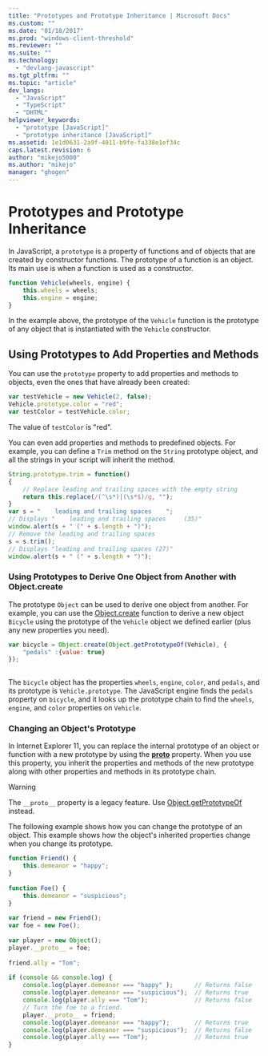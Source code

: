 ```yaml
---
title: "Prototypes and Prototype Inheritance | Microsoft Docs"
ms.custom: ""
ms.date: "01/18/2017"
ms.prod: "windows-client-threshold"
ms.reviewer: ""
ms.suite: ""
ms.technology: 
  - "devlang-javascript"
ms.tgt_pltfrm: ""
ms.topic: "article"
dev_langs: 
  - "JavaScript"
  - "TypeScript"
  - "DHTML"
helpviewer_keywords: 
  - "prototype [JavaScript]"
  - "prototype inheritance [JavaScript]"
ms.assetid: 1e1d0631-2a9f-4011-b9fe-fa338e1ef34c
caps.latest.revision: 6
author: "mikejo5000"
ms.author: "mikejo"
manager: "ghogen"
---
```

# Prototypes and Prototype Inheritance
In JavaScript, a `prototype` is a property of functions and of objects that are created by constructor functions. The prototype of a function is an object. Its main use is when a function is used as a constructor.  
  
```JavaScript  
function Vehicle(wheels, engine) {  
    this.wheels = wheels;  
    this.engine = engine;  
}  
```  
  
 In the example above, the prototype of the `Vehicle` function is the prototype of any object that is instantiated with the `Vehicle` constructor.  
  
## Using Prototypes to Add Properties and Methods  
 You can use the `prototype` property to add properties and methods to objects, even the ones that have already been created:  
  
```JavaScript  
var testVehicle = new Vehicle(2, false);  
Vehicle.prototype.color = "red";  
var testColor = testVehicle.color;  
```  
  
 The value of `testColor` is "red".  
  
 You can even add properties and methods to predefined objects. For example, you can define a `Trim` method on the `String` prototype object, and all the strings in your script will inherit the method.  
  
```JavaScript  
String.prototype.trim = function()  
{  
    // Replace leading and trailing spaces with the empty string  
    return this.replace(/(^\s*)|(\s*$)/g, "");  
}  
var s = "    leading and trailing spaces    ";  
// Displays "    leading and trailing spaces     (35)"  
window.alert(s + " (" + s.length + ")");  
// Remove the leading and trailing spaces  
s = s.trim();  
// Displays "leading and trailing spaces (27)"  
window.alert(s + " (" + s.length + ")");  
```  
  
### Using Prototypes to Derive One Object from Another with Object.create  

The prototype `Object` can be used to derive one object from another. For example, you can use the [Object.create](../../javascript/reference/object-create-function-javascript.md) function to derive a new object `Bicycle` using the prototype of the `Vehicle` object we defined earlier (plus any new properties you need).  
  
```JavaScript  
var bicycle = Object.create(Object.getPrototypeOf(Vehicle), {  
    "pedals" :{value: true}  
});  
  
```  
  
 The `bicycle` object has the properties `wheels`, `engine`, `color`, and `pedals`, and its prototype is `Vehicle.prototype`. The JavaScript engine finds the `pedals` property on `bicycle`, and it looks up the prototype chain to find the `wheels`, `engine`, and `color` properties on `Vehicle`.  
  
### Changing an Object's Prototype  
In Internet Explorer 11, you can replace the internal prototype of an object or function with a new prototype by using the [__proto__](../../javascript/reference/proto-property-object-javascript.md) property. When you use this property, you inherit the properties and methods of the new prototype along with other properties and methods in its prototype chain.  

> [!WARNING]
> The `__proto__` property is a legacy feature. Use [Object.getPrototypeOf](../reference/object-getprototypeof-function-javascript.md) instead.
  
The following example shows how you can change the prototype of an object. This example shows how the object's inherited properties change when you change its prototype.  
  
```JavaScript  
function Friend() {  
    this.demeanor = "happy";  
}  
  
function Foe() {  
    this.demeanor = "suspicious";  
}  
  
var friend = new Friend();  
var foe = new Foe();  
  
var player = new Object();  
player.__proto__ = foe;  
  
friend.ally = "Tom";  
  
if (console && console.log) {  
    console.log(player.demeanor === "happy" );      // Returns false  
    console.log(player.demeanor === "suspicious");  // Returns true  
    console.log(player.ally === "Tom");             // Returns false  
    // Turn the foe to a friend.  
    player.__proto__ = friend;  
    console.log(player.demeanor === "happy");       // Returns true  
    console.log(player.demeanor === "suspicious");  // Returns false  
    console.log(player.ally === "Tom");             // Returns true  
}  
```
